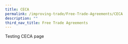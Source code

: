 ```yaml
---
title: CECA
permalink: /improving-trade/Free-Trade-Agreements/CECA
description: ""
third_nav_title: Free Trade Agreements
---
```

Testing CECA page